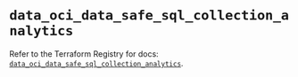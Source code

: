 # `data_oci_data_safe_sql_collection_analytics`

Refer to the Terraform Registry for docs: [`data_oci_data_safe_sql_collection_analytics`](https://registry.terraform.io/providers/oracle/oci/6.18.0/docs/data-sources/data_safe_sql_collection_analytics).
